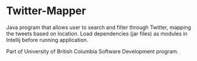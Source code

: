# Twitter-Mapper
Java program that allows user to search and filter through Twitter, mapping the tweets based on location.
Load dependencies (jar files) as modules in Intellij before running application.

Part of University of British Columbia Software Development program.
